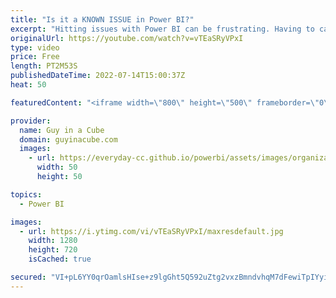 ```yaml
---
title: "Is it a KNOWN ISSUE in Power BI?"
excerpt: "Hitting issues with Power BI can be frustrating. Having to call support can be even more frustrating! What if there was a way to see if it was a known issue in Power BI???  Power BI Support page and awareness https://support.powerbi.com  Power BI Known Issues documentation https://aka.ms/powerbiknownissues"
originalUrl: https://youtube.com/watch?v=vTEaSRyVPxI
type: video
price: Free
length: PT2M53S
publishedDateTime: 2022-07-14T15:00:37Z
heat: 50

featuredContent: "<iframe width=\"800\" height=\"500\" frameborder=\"0\" src=\"https://www.youtube.com/embed/vTEaSRyVPxI\" allow=\"accelerometer; autoplay; encrypted-media; gyroscope; picture-in-picture\" allowfullscreen></iframe>"

provider:
  name: Guy in a Cube
  domain: guyinacube.com
  images:
    - url: https://everyday-cc.github.io/powerbi/assets/images/organizations/guyinacube.com-50x50.jpg
      width: 50
      height: 50

topics:
  - Power BI

images:
  - url: https://i.ytimg.com/vi/vTEaSRyVPxI/maxresdefault.jpg
    width: 1280
    height: 720
    isCached: true

secured: "VI+pL6YY0qrOamlsHIse+z9lgGht5Q592uZtg2vxzBmndvhqM7dFewiTpIYyi0dxcAA20xuDKWSl42TEsiXT0PUvLhvK7AO84JVAcfFTnbt/LfgYbeouZOW7b1KnRpqYy31OJHqyLVEX8CPTVFCQBKASyaplUK3fYBYj7nywSwE1b5JC5Sg9d4pazdqu/zmo/6L4oQiuqrkzNFolDwlO8qqUlQ3g1nAMrq/VaPzVNrIU+6mJS7gIjAujme+Gks4rlXKO4k9EWuJNTm6kFvHz+Fr0p6m+EaIFF1EBQiNq6LMX3nhGYqhCoX20rVyug50OvZdctDMtpKcYrXNJHMXuxLw5ZY6H3CM+wY+sk0rOPFw6dsu/+Py3HOQG8uFYK9IzBwKSVx1oR+Ay9XW2oHw7ROWHrgPUqDqzR/UFGhBHsGA=;qYUb7nMIP/GGwSEuEa/j5g=="
---
```


